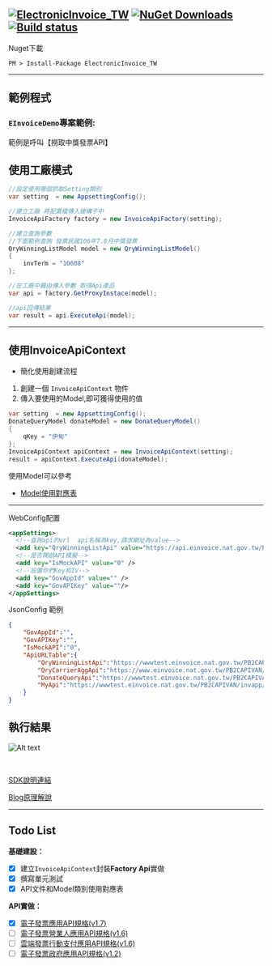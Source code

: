 [![ElectronicInvoice_TW](https://img.shields.io/nuget/v/ElectronicInvoice_TW.svg?style=plastic)](https://www.nuget.org/packages/ElectronicInvoice_TW/)
[![NuGet Downloads](https://img.shields.io/nuget/dt/ElectronicInvoice_TW.svg)](https://www.nuget.org/packages/ElectronicInvoice_TW/) 
[![Build status](https://ci.appveyor.com/api/projects/status/4ktwufjfsxmpishy/branch/master?svg=true)](https://ci.appveyor.com/project/isdaniel/electronicinvoice-tw/branch/master)
-----

Nuget下載

    PM > Install-Package ElectronicInvoice_TW 

---

## 範例程式
### `EInvoiceDemo`專案範例:

範例是呼叫【撈取中獎發票API】

## 使用工廠模式

```cs
//設定使用哪個抓取Setting類別
var setting  = new AppsettingConfig();

//建立工廠 將配置檔傳入建構子中
InvoiceApiFactory factory = new InvoiceApiFactory(setting);

//建立查詢參數  
//下面範例查詢 發票民國106年7.8月中獎發票
QryWinningListModel model = new QryWinningListModel()
{
    invTerm = "10608"
};

//在工廠中藉由傳入參數 取得Api產品
var api = factory.GetProxyInstace(model);

//api回傳結果
var result = api.ExecuteApi(model);
```

-----

## 使用InvoiceApiContext 

* 簡化使用創建流程
1. 創建一個 `InvoiceApiContext` 物件
2. 傳入要使用的Model,即可獲得使用的值

```c#
var setting  = new AppsettingConfig();
DonateQueryModel donateModel = new DonateQueryModel()
{
    qKey = "伊甸"
};
InvoiceApiContext apiContext = new InvoiceApiContext(setting);
result = apiContext.ExecuteApi(donateModel); 
```
使用Model可以參考

* [Model使用對應表](docs/ModelMapper.md)

-----

WebConfig配置
```xml
<appSettings>
  <!--查詢api的url  api名稱為key,請求網址為value-->
  <add key="QryWinningListApi" value="https://api.einvoice.nat.gov.tw/PB2CAPIVAN/invapp/InvApp" />
  <!--是否開啟API模擬-->
  <add key="IsMockAPI" value="0" />
  <!--設置你們Key和IV-->
  <add key="GovAppId" value="" />
  <add key="GovAPIKey" value=""/>
</appSettings>
```

JsonConfig 範例

```json
{
	"GovAppId":"",
	"GovAPIKey":"",
	"IsMockAPI":"0",
	"ApiURLTable":{
		"QryWinningListApi":"https://wwwtest.einvoice.nat.gov.tw/PB2CAPIVAN/invapp/InvApp",
		"QryCarrierAggApi":"https://www.einvoice.nat.gov.tw/PB2CAPIVAN/Carrier/Aggregate",
		"DonateQueryApi":"https://wwwtest.einvoice.nat.gov.tw/PB2CAPIVAN/loveCodeapp/qryLoveCode",
		"MyApi":"https://wwwtest.einvoice.nat.gov.tw/PB2CAPIVAN/invapp/InvApp"
	}
}
```
 
## 執行結果
![Alt text](https://az787680.vo.msecnd.net/user/九桃/7a594954-113f-45bd-827f-39d19508fcc3/1510882195_20334.png "執行結果")

<br/>

[SDK說明連結](https://www.slideshare.net/SHIHBINGSHOU/invoice-tw-sdk/SHIHBINGSHOU/invoice-tw-sdk) 

[Blog原理解說](https://dotblogs.com.tw/daniel/2017/10/15/203221) 

----

## Todo List

**基礎建設：**

- [X] 建立`InvoiceApiContext`封裝**Factory Api**實做
- [X] 撰寫單元測試 
- [X] API文件和Model類別使用對應表 

**API實做：**

- [X] [電子發票應用API規格(v1.7)](https://www.einvoice.nat.gov.tw/home/DownLoad?fileName=1510206773173_0.pdf)
- [ ] [電子發票營業人應用API規格(v1.6)](https://www.einvoice.nat.gov.tw/home/DownLoad?fileName=1468833776540_0.pdf)
- [ ] [雲端發票行動支付應用API規格(v1.6)](https://www.einvoice.nat.gov.tw/home/DownLoad?fileName=1510206811150_0.pdf)
- [ ] [電子發票政府應用API規格(v1.2)](https://www.einvoice.nat.gov.tw/home/DownLoad?fileName=1528963625157_0.pdf) 
